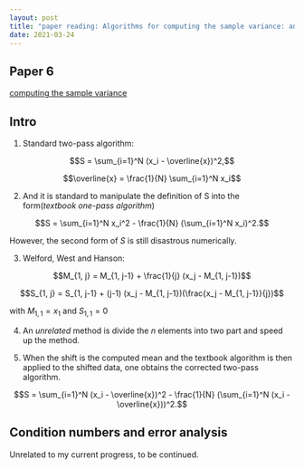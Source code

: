 ```yaml
---
layout: post
title: "paper reading: Algorithms for computing the sample variance: analysis and recommendations"
date: 2021-03-24
---
```


## Paper 6

[computing the sample variance](http://www.cs.yale.edu/publications/techreports/tr222.pdf)

## Intro

1. Standard two-pass algorithm:

$$S = \sum_{i=1}^N (x_i - \overline{x})^2,$$

$$\overline{x} = \frac{1}{N} \sum_{i=1}^N x_i$$

2. And it is standard to manipulate the definition of S into the form(_textbook one-pass algorithm_)

$$S = \sum_{i=1}^N x_i^2 - \frac{1}{N} (\sum_{i=1}^N x_i)^2.$$

However, the second form of $S$ is still disastrous numerically.

3. Welford, West and Hanson:

$$M_{1, j} = M_{1, j-1} + \frac{1}{j} (x_j - M_{1, j-1})$$

$$S_{1, j} = S_{1, j-1} + (j-1) (x_j - M_{1, j-1})(\frac{x_j - M_{1, j-1}}{j})$$

with $M_{1,1} = x_1$ and $S_{1,1} = 0$

4. An _unrelated_ method is divide the $n$ elements into two part and speed up the method.

5. When the shift is the computed mean and the textbook algorithm is then applied to the shifted data, one obtains the corrected two-pass algorithm.

$$S = \sum_{i=1}^N (x_i - \overline{x})^2 - \frac{1}{N} (\sum_{i=1}^N (x_i - \overline{x}))^2.$$

## Condition numbers and error analysis

Unrelated to my current progress, to be continued.
